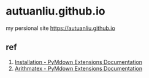 # autuanliu.github.io
my persional site https://autuanliu.github.io

## ref
1. [Installation - PyMdown Extensions Documentation](https://facelessuser.github.io/pymdown-extensions/installation/)
2. [Arithmatex - PyMdown Extensions Documentation](https://facelessuser.github.io/pymdown-extensions/extensions/arithmatex/)
